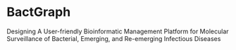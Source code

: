 # BactGraph
Designing A User-friendly Bioinformatic Management Platform for Molecular Surveillance of Bacterial, Emerging, and Re-emerging Infectious Diseases
